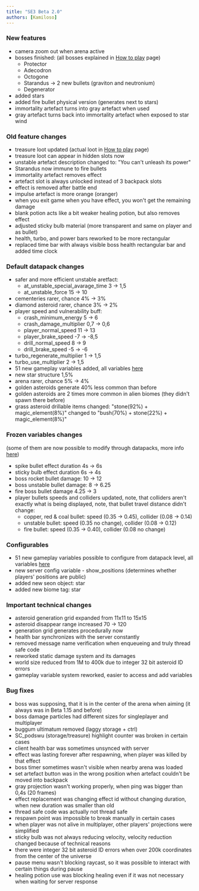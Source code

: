 ```yaml
---
title: "SE3 Beta 2.0"
authors: [Kamiloso]
---
```


### New features

- camera zoom out when arena active
- bosses finished: (all bosses explained in [How to play](../../../../about) page)
  - Protector
  - Adecodron
  - Octogone
  - Starandus -> 2 new bullets (graviton and neutronium)
  - Degenerator
- added stars
- added fire bullet physical version (generates next to stars)
- immortality artefact turns into gray artefact when used
- gray artefact turns back into immortality artefact when exposed to star wind

### Old feature changes

- treasure loot updated (actual loot in [How to play](../../../../about) page)
- treasure loot can appear in hidden slots now
- unstable artefact description changed to: "You can't unleash its power"
- Starandus now immune to fire bullets
- immortality artefact removes effect
- artefact slot is always unlocked instead of 3 backpack slots
- effect is removed after battle end
- impulse artefact is more orange (oranger)
- when you exit game when you have effect, you won't get the remaining damage
- blank potion acts like a bit weaker healing potion, but also removes effect
- adjusted sticky bulb material (more transparent and same on player and as bullet)
- health, turbo, and power bars reworked to be more rectangular
- replaced time bar with always visible boss health rectangular bar and added time clock

### Default datapack changes

- safer and more efficient unstable aretfact:
  - at_unstable_special_avarage_time 3 -> 1,5
  - at_unstable_force 15 -> 10
- cementeries rarer, chance 4% -> 3%
- diamond asteroid rarer, chance 3% -> 2%
- player speed and vulnerability buff:
  - crash_minimum_energy 5 -> 6
  - crash_damage_multiplier 0,7 -> 0,6
  - player_normal_speed 11 -> 13
  - player_brake_speed -7 -> -8,5
  - drill_normal_speed 8 -> 9
  - drill_brake_speed -5 -> -6
- turbo_regenerate_multiplier 1 -> 1,5
- turbo_use_multiplier 2 -> 1,5
- 51 new gameplay variables added, all variables [here](../../../../docs/Beta-2.0/SE3Documentation/DatapackInfo/Gameplay)
- new star structure 1,5%
- arena rarer, chance 5% -> 4%
- golden asteroids generate 40% less common than before
- golden asteroids are 2 times more common in alien biomes (they didn't spawn there before)
- grass asteroid drillable items changed: "stone(92%) + magic_element(8%)" changed to "bush(70%) + stone(22%) + magic_element(8%)"

### Frozen variables changes
(some of them are now possible to modify through datapacks, more info [here](../../../../docs/Beta-2.0/SE3Documentation/DatapackInfo/Gameplay))

- spike bullet effect duration 4s -> 6s
- sticky bulb effect duration 6s -> 4s
- boss rocket bullet damage: 10 -> 12
- boss unstable bullet damage: 8 -> 6.25
- fire boss bullet damage 4.25 -> 3
- player bullets speeds and colliders updated, note, that colliders aren't exactly what is being displayed, note, that bullet travel distance didn't change:
  - copper, red & coal bullet: speed (0.35 -> 0.45), collider (0.08 -> 0.14)
  - unstable bullet: speed (0.35 no change), collider (0.08 -> 0.12)
  - fire bullet: speed (0.35 -> 0.40), collider (0.08 no change)

### Configurables

- 51 new gameplay variables possible to configure from datapack level, all variables [here](../../../../docs/Beta-2.0/SE3Documentation/DatapackInfo/Gameplay)
- new server config variable - show_positions (determines whether players' positions are public)
- added new seon object: star
- added new biome tag: star

### Important technical changes

- asteroid generation grid expanded from 11x11 to 15x15
- asteroid disappear range increased 70 -> 120
- generation grid generates procedurally now
- health bar synchronizes with the server constantly
- removed message name verification when enqueueing and truly thread safe code
- reworked static damage system and its damages
- world size reduced from 1M to 400k due to integer 32 bit asteroid ID errors
- gameplay variable system reworked, easier to access and add variables

### Bug fixes

- boss was supposing, that it is in the center of the arena when aiming (it always was in Beta 1.15 and before)
- boss damage particles had different sizes for singleplayer and multiplayer
- buggum ultimatum removed (laggy storage + ctrl)
- SC_podswu (storage/treasure) highlight counter was broken in certain cases
- client health bar was sometimes unsynced with server
- effect was lasting forever after respawning, when player was killed by that effect
- boss timer sometimes wasn't visible when nearby arena was loaded
- set artefact button was in the wrong position when artefact couldn't be moved into backpack
- gray projection wasn't working properly, when ping was bigger than 0,4s (20 frames)
- effect replacement was changing effect id without changing duration, when new duration was smaller than old
- thread safe code was actually not thread safe
- respawn point was impossible to break manually in certain cases
- when player was not alive in multiplayer, other players' projections were simplified
- sticky bulb was not always reducing velocity, velocity reduction changed because of technical reasons
- there were integer 32 bit asteroid ID errors when over 200k coordinates from the center of the universe
- pause menu wasn't blocking raycast, so it was possible to interact with certain things during pause
- healing potion use was blocking healing even if it was not necessary when waiting for server response